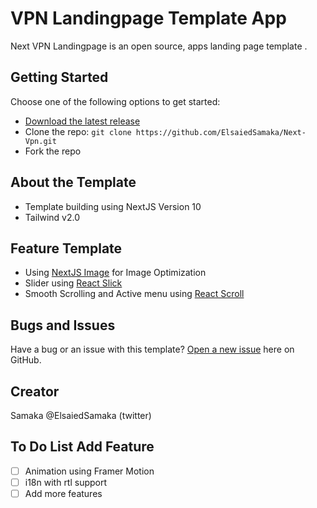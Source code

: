 # VPN Landingpage Template App

Next VPN Landingpage is an open source, apps landing page template .

## Getting Started

Choose one of the following options to get started:

- [Download the latest release](https://github.com/naufaldi/next-landing-vpn/archive/main.zip)
- Clone the repo: `git clone https://github.com/ElsaiedSamaka/Next-Vpn.git`
- Fork the repo

## About the Template

- Template building using NextJS Version 10
- Tailwind v2.0

## Feature Template

- Using [NextJS Image](https://nextjs.org/docs/api-reference/next/image) for Image Optimization
- Slider using [React Slick](https://react-slick.neostack.com/docs/api)
- Smooth Scrolling and Active menu using [React Scroll](https://www.npmjs.com/package/react-scroll)

## Bugs and Issues

Have a bug or an issue with this template? [Open a new issue](https://github.com/ElsaiedSamaka/Next-Vpn/issues/new) here on GitHub.

## Creator

Samaka @ElsaiedSamaka (twitter)


## To Do List Add Feature

- [ ] Animation using Framer Motion
- [ ] i18n with rtl support
- [ ] Add more features
